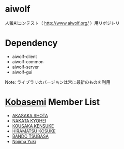 # aiwolf
人狼AIコンテスト（ http://www.aiwolf.org/ ）用リポジトリ

# Dependency
* aiwolf-client
* aiwolf-common
* aiwolf-server
* aiwolf-gui

Note: ライブラリのバージョンは常に最新のものを利用

# [Kobasemi](https://github.com/kobasemi) Member List
* [AKASAKA SHOTA](https://github.com/asakasa)
* [NAKATA KYOHEI](https://github.com/KyonKyon)
* [KOUSAKA KENSUKE](https://github.com/trileg)
* [HIRAMATSU KOSUKE](http://github.com/ommadawn46)  
* [BANDO TSUBASA](https://github.com/b11001010)  
* [Nojima Yuki](https://github.com/osumi1204)
